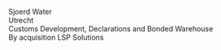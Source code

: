 Sjoerd Water\
Utrecht\
Customs Development, Declarations and Bonded Warehouse\
By acquisition LSP Solutions
